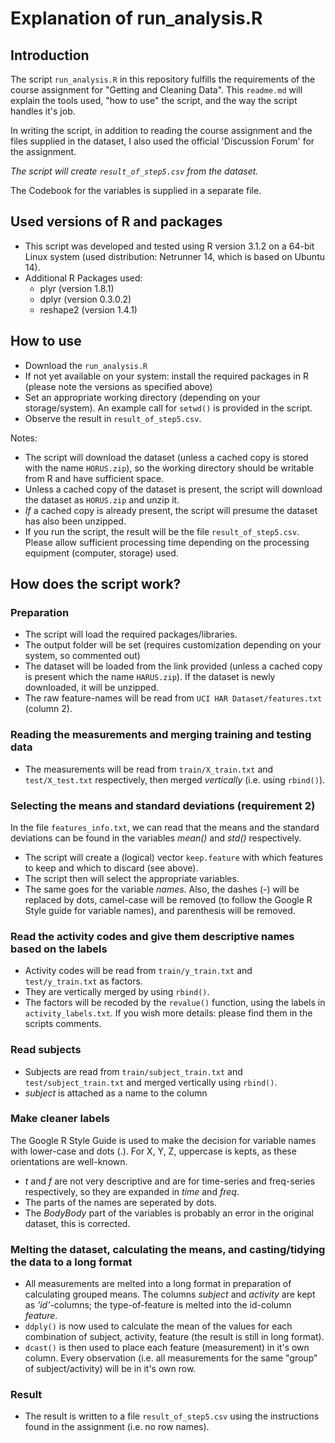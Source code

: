 
# Explanation of run_analysis.R

## Introduction
The script ```run_analysis.R``` in this repository fulfills the requirements of the course assignment for
"Getting and Cleaning Data". This ```readme.md``` will explain the tools used, "how to use" the script,
and the way the script handles it's job.

In writing the script, in addition to reading the course assignment and the files supplied in the dataset, I also used
the official 'Discussion Forum' for the assignment.

*The script will create ```result_of_step5.csv``` from the dataset.*

The Codebook for the variables is supplied in a separate file.

## Used versions of R and packages
* This script was developed and tested using R version 3.1.2 on a 64-bit Linux system (used distribution: Netrunner 14,
which is based on Ubuntu 14). 
* Additional R Packages used:
  * plyr (version 1.8.1)
  * dplyr (version 0.3.0.2)
  * reshape2 (version 1.4.1)
  
## How to use
* Download the ```run_analysis.R```
* If not yet available on your system: install the required packages in R (please note the versions as specified above)
* Set an appropriate working directory (depending on your storage/system). An example call for ```setwd()``` is provided
in the script. 
* Observe the result in ```result_of_step5.csv```.

Notes:
* The script will download the dataset (unless a cached copy is stored with the name ```HORUS.zip```), so the ẁorking
directory should be writable from R and have sufficient space.
* Unless a cached copy of the dataset is present, the script will download the dataset as ```HORUS.zip``` and unzip it.
* *If* a cached copy is already present, the script will presume the dataset has also been unzipped.
* If you run the script, the result will be the file ```result_of_step5.csv```. Please allow sufficient processing time
depending on the processing equipment (computer, storage) used.

## How does the script work?

### Preparation
* The script will load the required packages/libraries.
* The output folder will be set (requires customization depending on your system, so commented out)
* The dataset will be loaded from the link provided (unless a cached copy is present which the name ```HARUS.zip```).
  If the dataset is newly downloaded, it will be unzipped.
* The raw feature-names will be read from ```UCI HAR Dataset/features.txt``` (column 2).

### Reading the measurements and merging training and testing data
* The measurements will be read from ```train/X_train.txt``` and ```test/X_test.txt``` respectively, then merged
*vertically* (i.e. using ```rbind()```).

### Selecting the means and standard deviations (requirement 2)
In the file ```features_info.txt```, we can read that the means and the standard deviations can be found in the
variables *mean()* and *std()* respectively.
* The script will create a (logical) vector ```keep.feature``` with which features to keep and which to discard (see above).
* The script then will select the appropriate variables.
* The same goes for the variable *names*. Also, the dashes (-) will be replaced by dots, camel-case will be removed
(to follow the Google R Style guide for variable names), and parenthesis will be removed.

### Read the activity codes and give them descriptive names based on the labels
* Activity codes will be read from ```train/y_train.txt``` and ```test/y_train.txt``` as factors.
* They are vertically merged by using ```rbind()```.
* The factors will be recoded by the ```revalue()``` function, using the labels in ```activity_labels.txt```. If you
wish more details: please find them in the scripts comments.

### Read subjects
* Subjects are read from ```train/subject_train.txt``` and ```test/subject_train.txt``` and merged vertically using ```rbind()```.
* *subject* is attached as a name to the column

### Make cleaner labels
The Google R Style Guide is used to make the decision for variable names with lower-case and dots (.).
For X, Y, Z, uppercase is kepts, as these orientations are well-known.
* *t* and *f* are not very descriptive and are for time-series and freq-series respectively, so they are
expanded in *time* and *freq*.
* The parts of the names are seperated by dots.
* The *BodyBody* part of the variables is probably an error in the original dataset, this is corrected.

### Melting the dataset, calculating the means, and casting/tidying the data to a long format
* All measurements are melted into a long format in preparation of calculating grouped means. The columns
  *subject* and *activity* are kept as *'id'*-columns; the type-of-feature is melted into the id-column *feature*.
* ```ddply()``` is now used to calculate the mean of the values for each combination of subject, activity, feature
  (the result is still in long format).
* ```dcast()``` is then used to place each feature (measurement) in it's own column. Every observation (i.e. all
measurements for the same "group" of subject/activity) will be in it's own row.

### Result
* The result is written to a file ```result_of_step5.csv``` using the instructions found in the assignment (i.e. no row
names).



